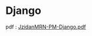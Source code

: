 # Django
pdf : [JzidanMRN-PM-Django.pdf](https://github.com/jzidanmrn/django/files/8677399/JzidanMRN-PM-Django.pdf)
